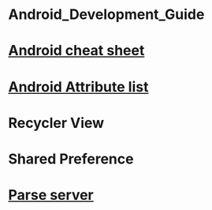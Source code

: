 # Android_Development_Guide


# [Android cheat sheet](https://github.com/nazmos-sakib/Android_Development_Guide/wiki/Android-Cheat-Sheet)
# [Android Attribute list](https://github.com/nazmos-sakib/Android_Development_Guide/wiki/List-of-Attributes)
# Recycler View
# Shared Preference
# [Parse server](https://github.com/nazmos-sakib/Parse-Server-starter/blob/main/README.md)

